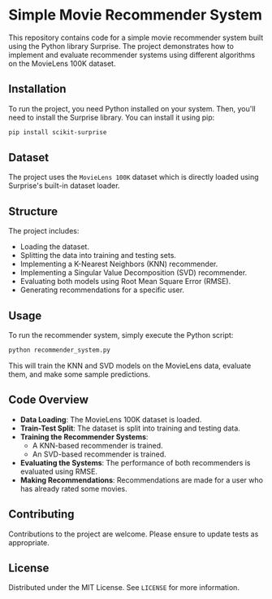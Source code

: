 # Simple Movie Recommender System

This repository contains code for a simple movie recommender system built using the Python library Surprise. The project demonstrates how to implement and evaluate recommender systems using different algorithms on the MovieLens 100K dataset.

## Installation

To run the project, you need Python installed on your system. Then, you'll need to install the Surprise library. You can install it using pip:

```bash
pip install scikit-surprise
```

## Dataset

The project uses the `MovieLens 100K` dataset which is directly loaded using Surprise's built-in dataset loader.

## Structure

The project includes:

- Loading the dataset.
- Splitting the data into training and testing sets.
- Implementing a K-Nearest Neighbors (KNN) recommender.
- Implementing a Singular Value Decomposition (SVD) recommender.
- Evaluating both models using Root Mean Square Error (RMSE).
- Generating recommendations for a specific user.

## Usage

To run the recommender system, simply execute the Python script:

```bash
python recommender_system.py
```

This will train the KNN and SVD models on the MovieLens data, evaluate them, and make some sample predictions.

## Code Overview

- **Data Loading**: The MovieLens 100K dataset is loaded.
- **Train-Test Split**: The dataset is split into training and testing data.
- **Training the Recommender Systems**:
  - A KNN-based recommender is trained.
  - An SVD-based recommender is trained.
- **Evaluating the Systems**: The performance of both recommenders is evaluated using RMSE.
- **Making Recommendations**: Recommendations are made for a user who has already rated some movies.

## Contributing

Contributions to the project are welcome. Please ensure to update tests as appropriate.

## License

Distributed under the MIT License. See `LICENSE` for more information.
```
